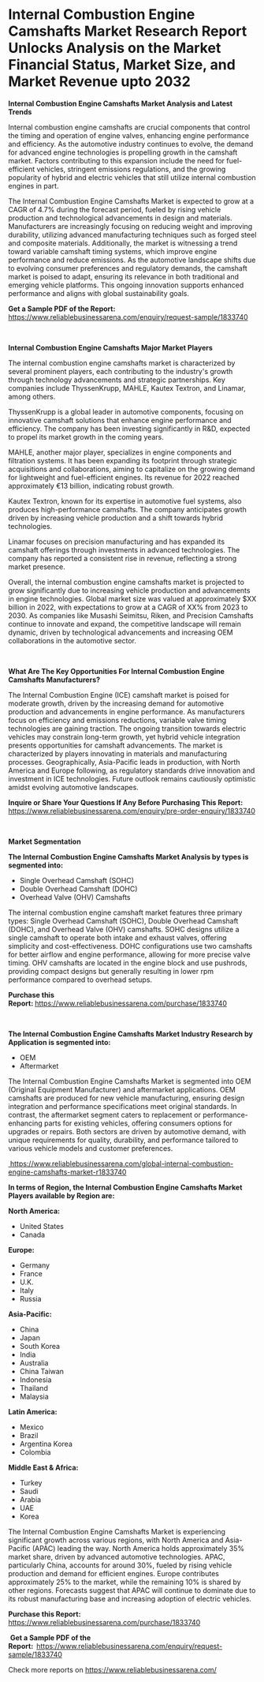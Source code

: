 <p><h1>Internal Combustion Engine Camshafts Market Research Report Unlocks Analysis on the Market Financial Status, Market Size, and Market Revenue upto 2032</h1></p><p><strong>Internal Combustion Engine Camshafts Market Analysis and Latest Trends</strong></p>
<p><p>Internal combustion engine camshafts are crucial components that control the timing and operation of engine valves, enhancing engine performance and efficiency. As the automotive industry continues to evolve, the demand for advanced engine technologies is propelling growth in the camshaft market. Factors contributing to this expansion include the need for fuel-efficient vehicles, stringent emissions regulations, and the growing popularity of hybrid and electric vehicles that still utilize internal combustion engines in part.</p><p>The Internal Combustion Engine Camshafts Market is expected to grow at a CAGR of 4.7% during the forecast period, fueled by rising vehicle production and technological advancements in design and materials. Manufacturers are increasingly focusing on reducing weight and improving durability, utilizing advanced manufacturing techniques such as forged steel and composite materials. Additionally, the market is witnessing a trend toward variable camshaft timing systems, which improve engine performance and reduce emissions. As the automotive landscape shifts due to evolving consumer preferences and regulatory demands, the camshaft market is poised to adapt, ensuring its relevance in both traditional and emerging vehicle platforms. This ongoing innovation supports enhanced performance and aligns with global sustainability goals.</p></p>
<p><strong>Get a Sample PDF of the Report:&nbsp;</strong> <a href="https://www.reliablebusinessarena.com/enquiry/request-sample/1833740?utm_campaign=2452&utm_medium=2&utm_source=Github&utm_content=ia&utm_term=26032025&utm_id=internal-combustion-engine-camshafts">https://www.reliablebusinessarena.com/enquiry/request-sample/1833740</a></p>
<p>&nbsp;</p>
<p><strong>Internal Combustion Engine Camshafts Major Market Players</strong></p>
<p><p>The internal combustion engine camshafts market is characterized by several prominent players, each contributing to the industry's growth through technology advancements and strategic partnerships. Key companies include ThyssenKrupp, MAHLE, Kautex Textron, and Linamar, among others.</p><p>ThyssenKrupp is a global leader in automotive components, focusing on innovative camshaft solutions that enhance engine performance and efficiency. The company has been investing significantly in R&D, expected to propel its market growth in the coming years.</p><p>MAHLE, another major player, specializes in engine components and filtration systems. It has been expanding its footprint through strategic acquisitions and collaborations, aiming to capitalize on the growing demand for lightweight and fuel-efficient engines. Its revenue for 2022 reached approximately €13 billion, indicating robust growth.</p><p>Kautex Textron, known for its expertise in automotive fuel systems, also produces high-performance camshafts. The company anticipates growth driven by increasing vehicle production and a shift towards hybrid technologies.</p><p>Linamar focuses on precision manufacturing and has expanded its camshaft offerings through investments in advanced technologies. The company has reported a consistent rise in revenue, reflecting a strong market presence.</p><p>Overall, the internal combustion engine camshafts market is projected to grow significantly due to increasing vehicle production and advancements in engine technologies. Global market size was valued at approximately $XX billion in 2022, with expectations to grow at a CAGR of XX% from 2023 to 2030. As companies like Musashi Seimitsu, Riken, and Precision Camshafts continue to innovate and expand, the competitive landscape will remain dynamic, driven by technological advancements and increasing OEM collaborations in the automotive sector.</p></p>
<p>&nbsp;</p>
<p><strong>What Are The Key Opportunities For Internal Combustion Engine Camshafts Manufacturers?</strong></p>
<p><p>The Internal Combustion Engine (ICE) camshaft market is poised for moderate growth, driven by the increasing demand for automotive production and advancements in engine performance. As manufacturers focus on efficiency and emissions reductions, variable valve timing technologies are gaining traction. The ongoing transition towards electric vehicles may constrain long-term growth, yet hybrid vehicle integration presents opportunities for camshaft advancements. The market is characterized by players innovating in materials and manufacturing processes. Geographically, Asia-Pacific leads in production, with North America and Europe following, as regulatory standards drive innovation and investment in ICE technologies. Future outlook remains cautiously optimistic amidst evolving automotive landscapes.</p></p>
<p><strong>Inquire or Share Your Questions If Any Before Purchasing This Report:</strong> <a href="https://www.reliablebusinessarena.com/enquiry/pre-order-enquiry/1833740?utm_campaign=2452&utm_medium=2&utm_source=Github&utm_content=ia&utm_term=26032025&utm_id=internal-combustion-engine-camshafts">https://www.reliablebusinessarena.com/enquiry/pre-order-enquiry/1833740</a></p>
<p>&nbsp;</p>
<p><strong>Market Segmentation</strong></p>
<p><strong>The Internal Combustion Engine Camshafts Market Analysis by types is segmented into:</strong></p>
<p><ul><li>Single Overhead Camshaft (SOHC)</li><li>Double Overhead Camshaft (DOHC)</li><li>Overhead Valve (OHV) Camshafts</li></ul></p>
<p><p>The internal combustion engine camshaft market features three primary types: Single Overhead Camshaft (SOHC), Double Overhead Camshaft (DOHC), and Overhead Valve (OHV) camshafts. SOHC designs utilize a single camshaft to operate both intake and exhaust valves, offering simplicity and cost-effectiveness. DOHC configurations use two camshafts for better airflow and engine performance, allowing for more precise valve timing. OHV camshafts are located in the engine block and use pushrods, providing compact designs but generally resulting in lower rpm performance compared to overhead setups.</p></p>
<p><strong>Purchase this Report:&nbsp;</strong><a href="https://www.reliablebusinessarena.com/purchase/1833740?utm_campaign=2452&utm_medium=2&utm_source=Github&utm_content=ia&utm_term=26032025&utm_id=internal-combustion-engine-camshafts">https://www.reliablebusinessarena.com/purchase/1833740</a></p>
<p>&nbsp;</p>
<p><strong>The Internal Combustion Engine Camshafts Market Industry Research by Application is segmented into:</strong></p>
<p><ul><li>OEM</li><li>Aftermarket</li></ul></p>
<p><p>The Internal Combustion Engine Camshafts Market is segmented into OEM (Original Equipment Manufacturer) and aftermarket applications. OEM camshafts are produced for new vehicle manufacturing, ensuring design integration and performance specifications meet original standards. In contrast, the aftermarket segment caters to replacement or performance-enhancing parts for existing vehicles, offering consumers options for upgrades or repairs. Both sectors are driven by automotive demand, with unique requirements for quality, durability, and performance tailored to various vehicle models and customer preferences.</p></p>
<p><a href="https://www.reliablebusinessarena.com/global-internal-combustion-engine-camshafts-market-r1833740?utm_campaign=2452&utm_medium=2&utm_source=Github&utm_content=ia&utm_term=26032025&utm_id=internal-combustion-engine-camshafts">&nbsp;https://www.reliablebusinessarena.com/global-internal-combustion-engine-camshafts-market-r1833740</a></p>
<p><strong>In terms of Region, the Internal Combustion Engine Camshafts Market Players available by Region are:</strong></p>
<p>
    <p> <strong> North America: </strong>
        <ul>
            <li>United States</li>
            <li>Canada</li>
        </ul>
        </p> 
    <p> <strong> Europe: </strong>
        <ul>
            <li>Germany</li>
            <li>France</li>
            <li>U.K.</li>
            <li>Italy</li>
            <li>Russia</li>
        </ul>
        </p> 
    <p> <strong> Asia-Pacific: </strong>
        <ul>
            <li>China</li>
            <li>Japan</li>
            <li>South Korea</li>
            <li>India</li>
            <li>Australia</li>
            <li>China Taiwan</li>
            <li>Indonesia</li>
            <li>Thailand</li>
            <li>Malaysia</li>
        </ul>
        </p> 
    <p> <strong> Latin America: </strong>
        <ul>
            <li>Mexico</li>
            <li>Brazil</li>
            <li>Argentina Korea</li>
            <li>Colombia</li>
        </ul>
        </p> 
    <p> <strong> Middle East & Africa: </strong>
        <ul>
            <li>Turkey</li>
            <li>Saudi</li>
            <li>Arabia</li>
            <li>UAE</li>
            <li>Korea</li>
        </ul>
    </p>
    </p>
<p><p>The Internal Combustion Engine Camshafts Market is experiencing significant growth across various regions, with North America and Asia-Pacific (APAC) leading the way. North America holds approximately 35% market share, driven by advanced automotive technologies. APAC, particularly China, accounts for around 30%, fueled by rising vehicle production and demand for efficient engines. Europe contributes approximately 25% to the market, while the remaining 10% is shared by other regions. Forecasts suggest that APAC will continue to dominate due to its robust manufacturing base and increasing adoption of electric vehicles.</p></p>
<p><strong>Purchase this Report: </strong><a href="https://www.reliablebusinessarena.com/purchase/1833740?utm_campaign=2452&utm_medium=2&utm_source=Github&utm_content=ia&utm_term=26032025&utm_id=internal-combustion-engine-camshafts">https://www.reliablebusinessarena.com/purchase/1833740</a></p>
<p>&nbsp;<strong>Get a Sample PDF of the Report:&nbsp;&nbsp;</strong><a href="https://www.reliablebusinessarena.com/enquiry/request-sample/1833740?utm_campaign=2452&utm_medium=2&utm_source=Github&utm_content=ia&utm_term=26032025&utm_id=internal-combustion-engine-camshafts">https://www.reliablebusinessarena.com/enquiry/request-sample/1833740</a></p>
<p><strong></strong></p>
<p>Check more reports on <a href="https://www.reliablebusinessarena.com/?utm_campaign=2452&utm_medium=2&utm_source=Github&utm_content=ia&utm_term=26032025&utm_id=internal-combustion-engine-camshafts">https://www.reliablebusinessarena.com/</a></p>